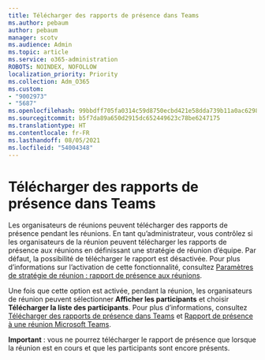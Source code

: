 ```yaml
---
title: Télécharger des rapports de présence dans Teams
ms.author: pebaum
author: pebaum
manager: scotv
ms.audience: Admin
ms.topic: article
ms.service: o365-administration
ROBOTS: NOINDEX, NOFOLLOW
localization_priority: Priority
ms.collection: Adm_O365
ms.custom:
- "9002973"
- "5687"
ms.openlocfilehash: 99bbdff705fa0314c59d8750ecbd421e58dda739b11a0ac6298e15aa03fd8e47
ms.sourcegitcommit: b5f7da89a650d2915dc652449623c78be6247175
ms.translationtype: HT
ms.contentlocale: fr-FR
ms.lasthandoff: 08/05/2021
ms.locfileid: "54004348"
---
```

# <a name="download-attendance-reports-in-teams"></a>Télécharger des rapports de présence dans Teams

Les organisateurs de réunions peuvent télécharger des rapports de présence pendant les réunions. En tant qu’administrateur, vous contrôlez si les organisateurs de la réunion peuvent télécharger les rapports de présence aux réunions en définissant une stratégie de réunion d’équipe. Par défaut, la possibilité de télécharger le rapport est désactivée. Pour plus d’informations sur l’activation de cette fonctionnalité, consultez [Paramètres de stratégie de réunion : rapport de présence aux réunions](https://docs.microsoft.com/microsoftteams/meeting-policies-in-teams#meeting-policy-settings---meeting-attendance-report).

Une fois que cette option est activée, pendant la réunion, les organisateurs de réunion peuvent sélectionner **Afficher les participants** et choisir **Télécharger la liste des participants**. Pour plus d’informations, consultez [Télécharger des rapports de présence dans Teams](https://support.office.com/article/download-attendance-reports-in-teams-ae7cf170-530c-47d3-84c1-3aedac74d310) et [Rapport de présence à une réunion Microsoft Teams](https://docs.microsoft.com/microsoftteams/teams-analytics-and-reports/meeting-attendance-report).

**Important** : vous ne pourrez télécharger le rapport de présence que lorsque la réunion est en cours et que les participants sont encore présents.